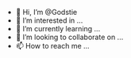 - 👋 Hi, I’m @Godstie
- 👀 I’m interested in ...
- 🌱 I’m currently learning ...
- 💞️ I’m looking to collaborate on ...
- 📫 How to reach me ...

<!---
Godstie/Godstie is a ✨ special ✨ repository because its `README.md` (this file) appears on your GitHub profile.
You can click the Preview link to take a look at your changes.
--->
